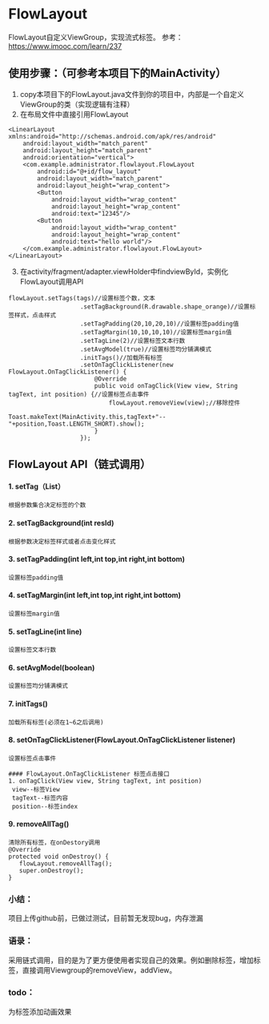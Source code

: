 # FlowLayout
FlowLayout自定义ViewGroup，实现流式标签。
参考：https://www.imooc.com/learn/237

## 使用步骤：（可参考本项目下的MainActivity）

1. copy本项目下的FlowLayout.java文件到你的项目中，内部是一个自定义ViewGroup的类（实现逻辑有注释）
2. 在布局文件中直接引用FlowLayout
```
<LinearLayout xmlns:android="http://schemas.android.com/apk/res/android"
    android:layout_width="match_parent"
    android:layout_height="match_parent"
    android:orientation="vertical">
    <com.example.administrator.flowlayout.FlowLayout
        android:id="@+id/flow_layout"
        android:layout_width="match_parent"
        android:layout_height="wrap_content">
        <Button
            android:layout_width="wrap_content"
            android:layout_height="wrap_content"
            android:text="12345"/>
        <Button
            android:layout_width="wrap_content"
            android:layout_height="wrap_content"
            android:text="hello world"/>
    </com.example.administrator.flowlayout.FlowLayout>
</LinearLayout>
```
3. 在activity/fragment/adapter.viewHolder中findviewById，实例化FlowLayout调用API
```
flowLayout.setTags(tags)//设置标签个数，文本
                    .setTagBackground(R.drawable.shape_orange)//设置标签样式，点击样式
                    .setTagPadding(20,10,20,10)//设置标签padding值
                    .setTagMargin(10,10,10,10)//设置标签margin值
                    .setTagLine(2)//设置标签文本行数
                    .setAvgModel(true)//设置标签均分铺满模式
                    .initTags()//加载所有标签
                    .setOnTagClickListener(new FlowLayout.OnTagClickListener() {
                        @Override
                        public void onTagClick(View view, String tagText, int position) {//设置标签点击事件
                            flowLayout.removeView(view);//移除控件
                            Toast.makeText(MainActivity.this,tagText+"--"+position,Toast.LENGTH_SHORT).show();
                        }
                    });
```

## FlowLayout API（链式调用）
#### 1. setTag（List<String>）
```
根据参数集合决定标签的个数
```
    
#### 2. setTagBackground(int resId)
```
根据参数决定标签样式或者点击变化样式
```

#### 3. setTagPadding(int left,int top,int right,int bottom) 
```
设置标签padding值
```

#### 4. setTagMargin(int left,int top,int right,int bottom)
```
设置标签margin值
```

#### 5. setTagLine(int line)
```
设置标签文本行数
```

#### 6. setAvgModel(boolean)
```
设置标签均分铺满模式
```

#### 7. initTags() 
```
加载所有标签(必须在1~6之后调用)
```

#### 8. setOnTagClickListener(FlowLayout.OnTagClickListener listener)
```
设置标签点击事件

#### FlowLayout.OnTagClickListener 标签点击接口
1. onTagClick(View view, String tagText, int position)
 view--标签View
 tagText--标签内容
 position--标签index
```

#### 9. removeAllTag()
```
清除所有标签，在onDestory调用
@Override
protected void onDestroy() {
   flowLayout.removeAllTag();
   super.onDestroy();
}
```

### 小结：
项目上传github前，已做过测试，目前暂无发现bug，内存泄漏

### 语录：
采用链式调用，目的是为了更方便使用者实现自己的效果。例如删除标签，增加标签，直接调用Viewgroup的removeView，addView。

### todo： 
为标签添加动画效果
